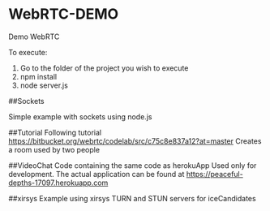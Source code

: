 # WebRTC-DEMO
Demo WebRTC 


To execute:
1. Go to the folder of the project you wish to execute
2. npm install
3. node server.js


##Sockets

Simple example with sockets using node.js

##Tutorial
Following tutorial https://bitbucket.org/webrtc/codelab/src/c75c8e837a12?at=master 
Creates a room used by two people

##VideoChat
Code containing the same code as herokuApp
Used only for development. The actual application can be found at https://peaceful-depths-17097.herokuapp.com

##xirsys
Example using xirsys TURN and STUN servers for iceCandidates



